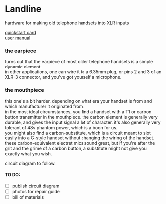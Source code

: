 # Landline
hardware for making old telephone handsets into XLR inputs  

[quickstart card](https://github.com/evanmcook/landline/blob/main/manuals/quickStartGuide.png)  
[user manual](https://github.com/evanmcook/landline/blob/main/manuals/manual.md)

### the earpiece  
turns out that the earpiece of most older telephone handsets is a simple dynamic element.  
in other applications, one can wire it to a 6.35mm plug, or pins 2 and 3 of an XLR-3 connector, and you've got yourself a microphone.

### the mouthpiece

this one's a bit harder. depending on what era your handset is from and which manufacturer it originated from.  
in the most ideal circumstances, you find a handset with a T1 or carbon button transmitter in the mouthpiece. the carbon element is generally very durable, and gives the input signal a lot of character. it's also generally very tolerant of 48v phantom power, which is a boon for us.  
you might also find a carbon-substitute, which is a circuit meant to slot easily into a G-style handset without changing the wiring of the handset.  
these carbon-equivalent electret mics sound great, but if you're after the grit and the grime of a carbon button, a substitute might not give you exactly what you wish.

circuit diagram to follow.  

#### TO DO: 

- [ ] publish circuit diagram  
- [ ] photos for repair guide  
- [ ] bill of materials
